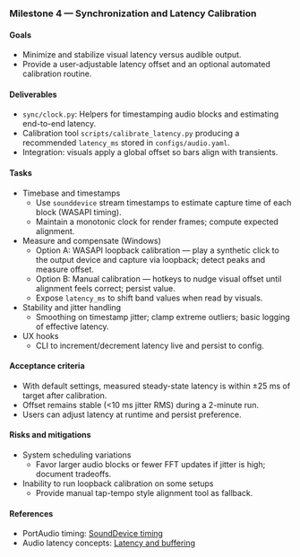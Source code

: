 ### Milestone 4 — Synchronization and Latency Calibration

#### Goals
- Minimize and stabilize visual latency versus audible output.
- Provide a user-adjustable latency offset and an optional automated calibration routine.

#### Deliverables
- `sync/clock.py`: Helpers for timestamping audio blocks and estimating end-to-end latency.
- Calibration tool `scripts/calibrate_latency.py` producing a recommended `latency_ms` stored in `configs/audio.yaml`.
- Integration: visuals apply a global offset so bars align with transients.

#### Tasks
- Timebase and timestamps
  - Use `sounddevice` stream timestamps to estimate capture time of each block (WASAPI timing).
  - Maintain a monotonic clock for render frames; compute expected alignment.
- Measure and compensate (Windows)
  - Option A: WASAPI loopback calibration — play a synthetic click to the output device and capture via loopback; detect peaks and measure offset.
  - Option B: Manual calibration — hotkeys to nudge visual offset until alignment feels correct; persist value.
  - Expose `latency_ms` to shift band values when read by visuals.
- Stability and jitter handling
  - Smoothing on timestamp jitter; clamp extreme outliers; basic logging of effective latency.
- UX hooks
  - CLI to increment/decrement latency live and persist to config.

#### Acceptance criteria
- With default settings, measured steady-state latency is within ±25 ms of target after calibration.
- Offset remains stable (<10 ms jitter RMS) during a 2-minute run.
- Users can adjust latency at runtime and persist preference.

#### Risks and mitigations
- System scheduling variations
  - Favor larger audio blocks or fewer FFT updates if jitter is high; document tradeoffs.
- Inability to run loopback calibration on some setups
  - Provide manual tap-tempo style alignment tool as fallback.

#### References
- PortAudio timing: [SoundDevice timing](https://python-sounddevice.readthedocs.io/en/0.4.6/api/streams.html#sounddevice.Stream.time)
- Audio latency concepts: [Latency and buffering](https://www.cockos.com/reaper/userguide/reaper4605b.pdf)
